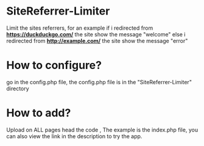 # SiteReferrer-Limiter
Limit the sites referrers, for an example if i redirected from <b>https://duckduckgo.com/</b> the site show the message "welcome" else i redirected from <b>http://example.com/</b> the site show the message "error"

# How to configure?
go in the config.php file, the config.php file is in the "SiteReferrer-Limiter" directory

# How to add?
Upload on ALL pages head the code <code><?php require_once('SiteReferrer-Limiter/join.php'); ?></code>, The example is the index.php file, you can also view the link in the description to try the app.
